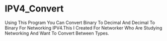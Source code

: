 # IPV4_Convert
Using This Program You Can Convert Binary To Decimal And Decimal To Binary For Networking IPV4.This I Created For Networker Who Are Studying Networking And Want To Convert Between Types.
